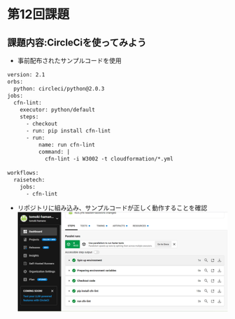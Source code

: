 # 第12回課題

## 課題内容:CircleCiを使ってみよう
- 事前配布されたサンプルコードを使用
```
version: 2.1
orbs:
  python: circleci/python@2.0.3
jobs:
  cfn-lint:
    executor: python/default
    steps:
      - checkout
      - run: pip install cfn-lint
      - run:
          name: run cfn-lint
          command: |
            cfn-lint -i W3002 -t cloudformation/*.yml

workflows:
  raisetech:
    jobs:
      - cfn-lint
```
- リポジトリに組み込み、サンプルコードが正しく動作することを確認
![CircleCI](./image/CircleCI.png)